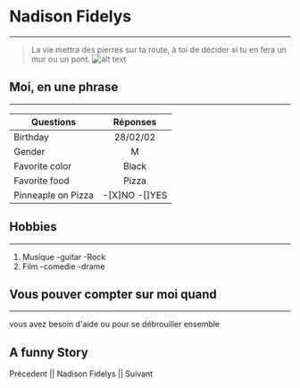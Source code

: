 # Nadison Fidelys
---------------------------------------------------------
>La vie mettra des pierres sur ta route, à toi de décider si tu en fera un mur ou un pont.
![alt text](../challenges-MarkDown/Fidelys.jpg"moi")

## Moi, en une phrase
---------------------------------------------------------
| Questions|   Réponses    | 
|----------|:-------------:|
| Birthday |   28/02/02    |    
|  Gender  |      M        |
|Favorite color|   Black   |
|Favorite food |   Pizza   |
|Pinneaple on Pizza|-[X]NO -[]YES|

## Hobbies
---------------------------------------------------------
1. Musique 
-guitar
-Rock
2. Film
-comedie
-drame

## Vous pouver compter sur moi quand 
*********************************************************
vous avez besoin d'aide ou pour se débrouiller ensemble 

## A funny Story 
Précedent || Nadison Fidelys || Suivant 








